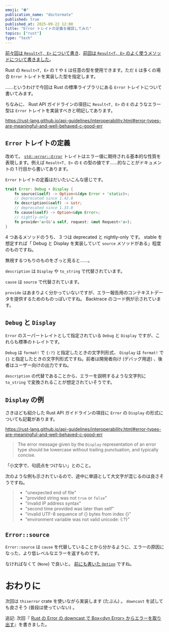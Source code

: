 ```yaml
---
emoji: "⛔"
publication_name: "doctormate"
published: true
published_at: 2025-09-22 12:00
title: "Error トレイトの定義を確認してみた"
topics: ["rust"]
type: "tech"
---
```


[前々回は `Result<T, E>` について書き](https://zenn.dev/doctormate/articles/4d7ef9face7b07)、[前回は `Result<T, E>` のよく使うメソッドについて書きました](https://zenn.dev/doctormate/articles/0142554bb24491)。

Rust の `Result<T, E>` の `T` や `E` は任意の型を使用できます。ただ `E` は多くの場合 `Error` トレイトを実装した型を指定します。

……というわけで今回は Rust の標準ライブラリにある `Error` トレイトについて書いてみます。

ちなみに、 Rust API ガイドラインの項目に `Result<T, E>` の `E` のようなエラー型は `Error` トレイトを実装すべきと明記してあります。

<https://rust-lang.github.io/api-guidelines/interoperability.html#error-types-are-meaningful-and-well-behaved-c-good-err>

## `Error` トレイトの定義

改めて。 [`std::error::Error`](https://doc.rust-lang.org/std/error/trait.Error.html) トレイトはエラー値に期待される基本的な性質を表現します。例えば `Result<T, E>` の `E` の型の値です……的なことがドキュメントの 1 行目から書いてあります。

`Error` トレイトの定義はだいたいこんな感じです。

```rust
trait Error: Debug + Display {
    fn source(&self) -> Option<&(dyn Error + 'static)>;
    // deprecated since 1.42.0
    fn description(&self) -> &str;
    // deprecated since 1.33.0
    fn cause(&self) -> Option<&dyn Error>;
    // nightly-only
    fn provide<'a>(&'a self, request: &mut Request<'a>);
}
```

4 つあるメソッドのうち、 3 つは deprecated と nightly-only です。 stable を想定すれば「 Debug と Display を実装していて `source` メソッドがある」程度のものですね。

無視するつもりのものをざっと見ると……。

`description` は `Display` や `to_string` で代替されています。

`cause` は `source` で代替されています。

`provide` はあまりよく分かっていないですが、エラー報告用のコンテキストデータを提供するためのものっぽいですね。 Backtrace のコード例が示されています。

## `Debug` と `Display`

`Error` のスーパートレイトとして指定されている `Debug` と `Display` ですが、これらも標準のトレイトです。

`Debug` は `format!` で `{:?}` と指定したときの文字列形式、 `Display` は `format!` で `{}` と指定したときの文字列形式ですね。前者は開発者向け (デバッグ用途) 、後者はユーザー向けの出力ですね。

`description` の代替であることから、エラーを説明するような文字列に `to_string` で変換されることが想定されていそうです。

## `Display` の例

さきほども紹介した Rust API ガイドラインの項目に `Error` の `Display` の形式についても記載があります。

<https://rust-lang.github.io/api-guidelines/interoperability.html#error-types-are-meaningful-and-well-behaved-c-good-err>

> The error message given by the `Display` representation of an error type should be lowercase without trailing punctuation, and typically concise.

「小文字で、句読点をつけない」とのこと。

次のような例も示されているので、途中に単語として大文字が混じるのは良さそうですね。

> - "unexpected end of file"
> - "provided string was not `true` or `false`"
> - "invalid IP address syntax"
> - "second time provided was later than self"
> - "invalid UTF-8 sequence of {} bytes from index {}"
> - "environment variable was not valid unicode: {:?}"

## `Error::source`

`Error::source` は `cause` を代替していることから分かるように、エラーの原因になった、より低レベルなエラーを返すものです。

なければなくて (`None`) で良いと。 [前にも書いた `Option`](https://zenn.dev/doctormate/articles/7100b404d89917) ですね。

# おわりに

次回は `thiserror` crate を使いながら実装します (たぶん) 。 `downcast` を試しても良さそう (普段は使っていない) 。

追記: 次回『 [Rust の Error の downcast で Box&lt;dyn Error&gt; からエラーを取り出す](https://zenn.dev/doctormate/articles/6312896db0fbf2)』を書きました。
